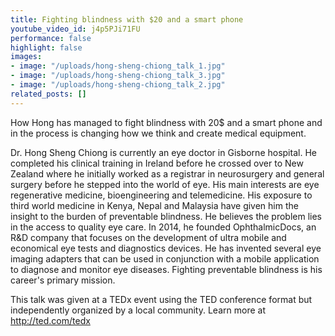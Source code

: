 ```yaml
---
title: Fighting blindness with $20 and a smart phone
youtube_video_id: j4p5PJi71FU
performance: false
highlight: false
images:
- image: "/uploads/hong-sheng-chiong_talk_1.jpg"
- image: "/uploads/hong-sheng-chiong_talk_3.jpg"
- image: "/uploads/hong-sheng-chiong_talk_2.jpg"
related_posts: []
---
```


How Hong has managed to fight blindness with 20$ and a smart phone and in the process is changing how we think and create medical equipment.

Dr. Hong Sheng Chiong is currently an eye doctor in Gisborne hospital. He completed his clinical training in Ireland before he crossed over to New Zealand where he initially worked as a registrar in neurosurgery and general surgery before he stepped into the world of eye. His main interests are eye regenerative medicine, bioengineering and telemedicine. His exposure to third world medicine in Kenya, Nepal and Malaysia have given him the insight to the burden of preventable blindness. He believes the problem lies in the access to quality eye care. In 2014, he founded OphthalmicDocs, an R&D company that focuses on the development of ultra mobile and economical eye tests and diagnostics devices. He has invented several eye imaging adapters that can be used in conjunction with a mobile application to diagnose and monitor eye diseases. Fighting preventable blindness is his career's primary mission.

This talk was given at a TEDx event using the TED conference format but independently organized by a local community. Learn more at http://ted.com/tedx
